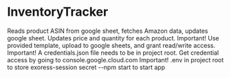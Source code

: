 # InventoryTracker
Reads product ASIN from google sheet, fetches Amazon data, updates google sheet. Updates price and quantity for each product.
Important! Use provided template, upload to google sheets, and grant read/write access.
Important! A credentials.json file needs to be in project root. Get credential access by going to console.google.cloud.com
Important! .env in project root to store exoress-session secret
--npm start to start app
